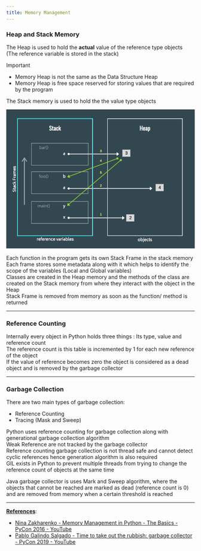 ```yaml
---
title: Memory Management
---
```


### Heap and Stack Memory

The Heap is used to hold the **actual** value of the reference type objects (The reference variable is stored in the stack)

 > [!important]
 > * Memory Heap is not the same as the Data Structure Heap
 > * Memory Heap is free space reserved for storing values that are required by the program

The Stack memory is used to hold the the value type objects

![Memory Structure|450](../images/memory-structure.png)

Each function in the program gets its own Stack Frame in the stack memory  
Each frame stores some metadata along with it which helps to identify the scope of the variables (Local and Global variables)  
Classes are created in the Heap memory and the methods of the class are created on the Stack memory from where they interact with the object in the Heap  
Stack Frame is removed from memory as soon as the function/ method is returned

---

### Reference Counting

Internally every object in Python holds three things : Its type, value and reference count  
The reference count is this table is incremented by 1 for each new reference of the object  
If the value of reference becomes zero the object is considered as a dead object and is removed by the garbage collector

---

### Garbage Collection

There are two main types of garbage collection:

* Reference Counting
* Tracing (Mask and Sweep)

Python uses reference counting for garbage collection along with generational garbage collection algorithm  
Weak Reference are not tracked by the garbage collector  
Reference counting garbage collection is not thread safe and cannot detect cyclic references hence generation algorithm is also required  
GIL exists in Python to prevent multiple threads from trying to change the reference count of objects at the same time

Java garbage collector is uses Mark and Sweep algorithm, where the objects that cannot be reached are marked as dead (reference count is 0) and are removed from memory when a certain threshold is reached

---

**<u>References</u>**:

* [Nina Zakharenko - Memory Management in Python - The Basics - PyCon 2016 - YouTube](https://www.youtube.com/watch?v=F6u5rhUQ6dU&list=PLmcVoUOMmT5AJKptc3qf8CJ0ZINWoRoFh)
* [Pablo Galindo Salgado - Time to take out the rubbish: garbage collector - PyCon 2019 - YouTube](https://www.youtube.com/watch?v=CLW5Lyc1FN8&list=PLmcVoUOMmT5AJKptc3qf8CJ0ZINWoRoFh)